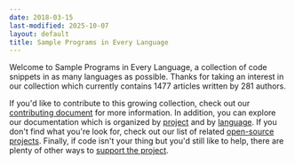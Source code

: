 ```yaml
---
date: 2018-03-15
last-modified: 2025-10-07
layout: default
title: Sample Programs in Every Language
---
```


Welcome to Sample Programs in Every Language, a collection of code snippets in as many languages as possible. Thanks for taking an interest in our collection which currently contains 1477 articles written by 281 authors.

If you'd like to contribute to this growing collection, check out our [contributing document](https://github.com/TheRenegadeCoder/sample-programs/blob/master/.github/CONTRIBUTING.md) for more information. In addition, you can explore our documentation which is organized by [project](/projects) and by [language](/languages). If you don't find what you're look for, check out our list of related [open-source projects](/related). Finally, if code isn't your thing but you'd still like to help, there are plenty of other ways to [support the project](https://therenegadecoder.com/updates/5-ways-you-can-support-the-renegade-coder/).